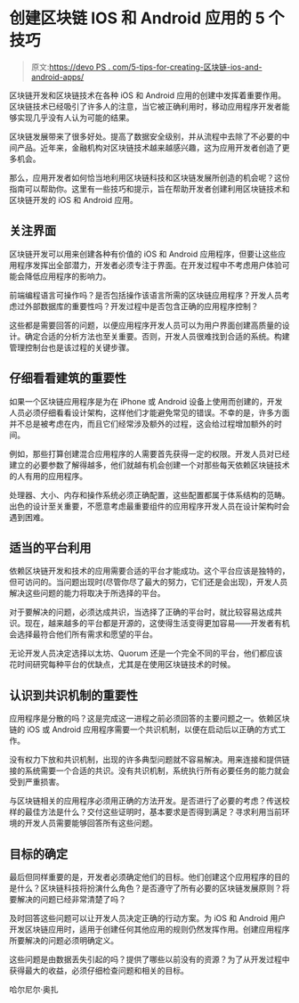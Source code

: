 # 创建区块链 IOS 和 Android 应用的 5 个技巧

> 原文:[https://devo PS . com/5-tips-for-creating-区块链-ios-and-android-apps/](https://devops.com/5-tips-for-creating-blockchain-ios-and-android-apps/)

区块链开发和区块链技术在各种 iOS 和 Android 应用的创建中发挥着重要作用。区块链技术已经吸引了许多人的注意，当它被正确利用时，移动应用程序开发者能够实现几乎没有人认为可能的结果。

区块链发展带来了很多好处。提高了数据安全级别，并从流程中去除了不必要的中间产品。近年来，金融机构对区块链技术越来越感兴趣，这为应用开发者创造了更多机会。

那么，应用开发者如何恰当地利用区块链科技和区块链发展所创造的机会呢？这份指南可以帮助你。这里有一些技巧和提示，旨在帮助开发者创建利用区块链技术和区块链开发的 iOS 和 Android 应用。

## **关注界面**

区块链开发可以用来创建各种有价值的 iOS 和 Android 应用程序，但要让这些应用程序发挥出全部潜力，开发者必须专注于界面。在开发过程中不考虑用户体验可能会降低应用程序的影响力。

前端编程语言可操作吗？是否包括操作该语言所需的区块链应用程序？开发人员考虑过外部数据库的重要性吗？开发过程中是否包含正确的应用程序控制？

这些都是需要回答的问题，以便应用程序开发人员可以为用户界面创建高质量的设计。确定合适的分析方法也至关重要。否则，开发人员很难找到合适的系统。构建管理控制台也是该过程的关键步骤。

## **仔细看看建筑的重要性**

如果一个区块链应用程序是为在 iPhone 或 Android 设备上使用而创建的，开发人员必须仔细看看设计架构，这样他们才能避免常见的错误。不幸的是，许多方面并不总是被考虑在内，而且它们经常涉及额外的过程，这会给过程增加额外的时间。

例如，那些打算创建混合应用程序的人需要首先获得一定的权限。开发人员对已经建立的必要参数了解得越多，他们就越有机会创建一个对那些每天依赖区块链技术的人有用的应用程序。

处理器、大小、内存和操作系统必须正确配置，这些配置都属于体系结构的范畴。出色的设计至关重要，不愿意考虑最重要组件的应用程序开发人员在设计架构时会遇到困难。

## **适当的平台利用**

依赖区块链开发和技术的应用需要合适的平台才能成功。这个平台应该是独特的，但可访问的。当问题出现时(尽管你尽了最大的努力，它们还是会出现)，开发人员解决这些问题的能力将取决于所选择的平台。

对于要解决的问题，必须达成共识，当选择了正确的平台时，就比较容易达成共识。现在，越来越多的平台都是开源的，这使得生活变得更加容易——开发者有机会选择最符合他们所有需求和愿望的平台。

无论开发人员决定选择以太坊、Quorum 还是一个完全不同的平台，他们都应该花时间研究每种平台的优缺点，尤其是在使用区块链技术的时候。

## **认识到共识机制的重要性**

应用程序是分散的吗？这是完成这一进程之前必须回答的主要问题之一。依赖区块链的 iOS 或 Android 应用程序需要一个共识机制，以便在启动后以正确的方式工作。

没有权力下放和共识机制，出现的许多典型问题就不容易解决。用来连接和提供链接的系统需要一个合适的共识。没有共识机制，系统执行所有必要任务的能力就会受到严重损害。

与区块链相关的应用程序必须用正确的方法开发。是否进行了必要的考虑？传送校样的最佳方法是什么？交付这些证明时，基本要求是否得到满足？寻求利用当前环境的开发人员需要能够回答所有这些问题。

## **目标的确定**

最后但同样重要的是，开发者必须确定他们的目标。他们创建这个应用程序的目的是什么？区块链科技将扮演什么角色？是否遵守了所有必要的区块链发展原则？将要解决的问题已经非常清楚了吗？

及时回答这些问题可以让开发人员决定正确的行动方案。为 iOS 和 Android 用户开发区块链应用时，适用于创建任何其他应用的规则仍然发挥作用。创建应用程序所要解决的问题必须明确定义。

这些问题是由数据丢失引起的吗？提供了哪些以前没有的资源？为了从开发过程中获得最大的收益，必须仔细检查问题和相关的目标。

哈尔尼尔·奥扎